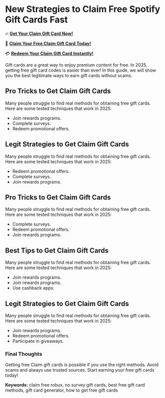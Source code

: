 # New Strategies to Claim Free Spotify Gift Cards Fast

🔥 **[Get Your Claim Gift Card Now!](https://www.apkhub.site/)**  

🎁 **[Claim Your Free Claim Gift Card Today!](https://www.apkhub.site/)**  

💳 **[Redeem Your Claim Gift Card Instantly!](https://www.apkhub.site/)**  

Gift cards are a great way to enjoy premium content for free. In 2025, getting free gift card codes is easier than ever! In this guide, we will show you the best legitimate ways to earn gift cards without scams.

## Pro Tricks to Get Claim Gift Cards

Many people struggle to find real methods for obtaining free gift cards. Here are some tested techniques that work in 2025:

- Join rewards programs.
- Complete surveys.
- Redeem promotional offers.

## Legit Strategies to Get Claim Gift Cards

Many people struggle to find real methods for obtaining free gift cards. Here are some tested techniques that work in 2025:

- Redeem promotional offers.
- Complete surveys.
- Join rewards programs.

## Pro Tricks to Get Claim Gift Cards

Many people struggle to find real methods for obtaining free gift cards. Here are some tested techniques that work in 2025:

- Complete surveys.
- Redeem promotional offers.
- Join rewards programs.

## Best Tips to Get Claim Gift Cards

Many people struggle to find real methods for obtaining free gift cards. Here are some tested techniques that work in 2025:

- Join rewards programs.
- Join rewards programs.
- Use cashback apps.

## Legit Strategies to Get Claim Gift Cards

Many people struggle to find real methods for obtaining free gift cards. Here are some tested techniques that work in 2025:

- Join rewards programs.
- Redeem promotional offers.
- Participate in giveaways.

### Final Thoughts

Getting free Claim gift cards is possible if you use the right methods. Avoid scams and always use trusted sources. Start earning your free gift cards today!

**Keywords:** claim free robux, no survey gift cards, best free gift card methods, gift card generator, how to get free gift cards
